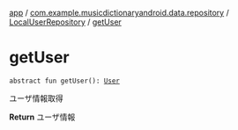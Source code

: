 [app](../../index.md) / [com.example.musicdictionaryandroid.data.repository](../index.md) / [LocalUserRepository](index.md) / [getUser](./get-user.md)

# getUser

`abstract fun getUser(): `[`User`](../../com.example.musicdictionaryandroid.domain.model.entity/-user/index.md)

ユーザ情報取得

**Return**
ユーザ情報

